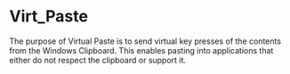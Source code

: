 # Virt_Paste

The purpose of Virtual Paste is to send virtual key presses of the contents from the Windows Clipboard. This enables pasting into applications that either do not respect the clipboard or support it.
